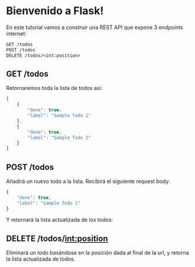 # Bienvenido a Flask!

En este tutorial vamos a construir una REST API que expone 3 endpoints
internet:

```txt
GET /todos
POST /todos
DELETE /todos/<int:position>
```

## GET /todos

Retornaremos toda la lista de todos así:

```javascript
[
    {
        "done": true,
        "label": "Sample Todo 1"
    },
    {
        "done": true,
        "label": "Sample Todo 2"
    }
]
```

## POST /todos 

Añadirá un nuevo todo a la lista. Recibirá el siguiente request body:

```javascript
{
    "done": true,
    "label": "Sample Todo 1"
}
```

Y retornará la lista actualizada de los todos:

## DELETE /todos/<int:position>

Eliminará un todo basándose en la posición dada al final de la url, y retorna la lista actualizada de todos.

